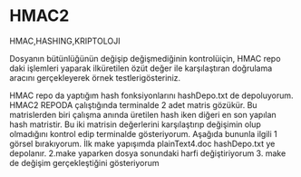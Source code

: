 # HMAC2
HMAC,HASHING,KRIPTOLOJI


Dosyanın bütünlüğünün değişip değişmediğinin kontrolüiçin, HMAC repo daki işlemleri yaparak ilküretilen özüt değer ile karşılaştıran 
doğrulama aracını gerçekleyerek örnek testlerigösteriniz.



HMAC repo da yaptığım hash fonksiyonlarını hashDepo.txt de depoluyorum.
HMAC2 REPODA çalıştığında terminalde 2 adet matris gözükür.
Bu matrislerden biri çalışma anında üretilen hash iken diğeri en son yapılan hash matristir.
Bu iki matrisin değerlerini karşılaştırıp değişimin olup olmadığını kontrol edip terminalde
gösteriyorum.
Aşağıda bununla ilgili 1 görsel bırakıyorum.
İlk make yapışımda plainText4.doc hashDepo.txt ye depolanır.
2.make yaparken dosya sonundaki harfi değiştiriyorum
3. make de değişim gerçekleştiğini gösteriyorum
